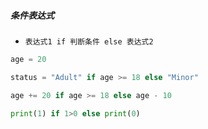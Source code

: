 ##### 条件表达式
- `表达式1 if 判断条件 else 表达式2`
```python
age = 20 

status = "Adult" if age >= 18 else "Minor"

age += 20 if age >= 18 else age - 10

print(1) if 1>0 else print(0)
```
